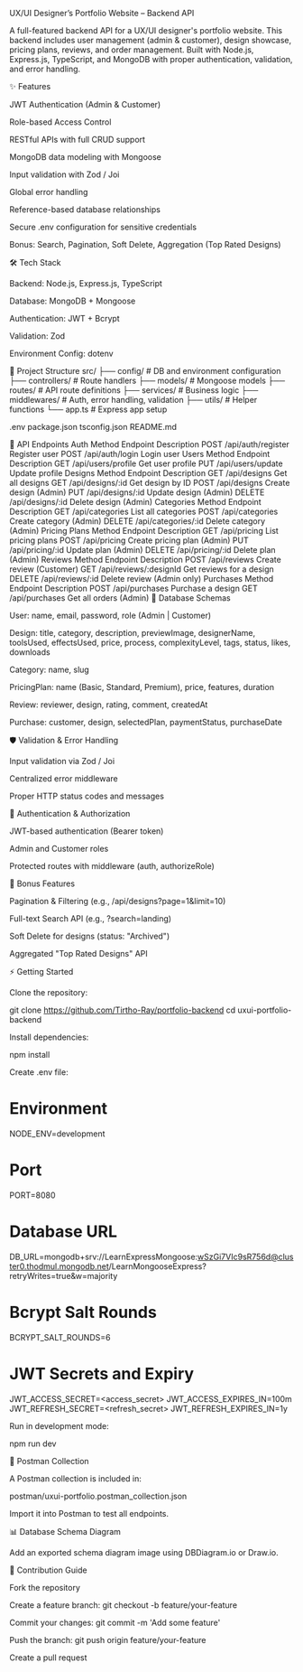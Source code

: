 UX/UI Designer’s Portfolio Website – Backend API

A full-featured backend API for a UX/UI designer's portfolio website. This backend includes user management (admin & customer), design showcase, pricing plans, reviews, and order management. Built with Node.js, Express.js, TypeScript, and MongoDB with proper authentication, validation, and error handling.

✨ Features

JWT Authentication (Admin & Customer)

Role-based Access Control

RESTful APIs with full CRUD support

MongoDB data modeling with Mongoose

Input validation with Zod / Joi

Global error handling

Reference-based database relationships

Secure .env configuration for sensitive credentials

Bonus: Search, Pagination, Soft Delete, Aggregation (Top Rated Designs)

🛠 Tech Stack

Backend: Node.js, Express.js, TypeScript

Database: MongoDB + Mongoose

Authentication: JWT + Bcrypt

Validation: Zod 

Environment Config: dotenv

📂 Project Structure
src/
├── config/            # DB and environment configuration
├── controllers/       # Route handlers
├── models/            # Mongoose models
├── routes/            # API route definitions
├── services/          # Business logic
├── middlewares/       # Auth, error handling, validation
├── utils/             # Helper functions
└── app.ts             # Express app setup

.env
package.json
tsconfig.json
README.md

🚀 API Endpoints
Auth
Method	Endpoint	Description
POST	/api/auth/register	Register user
POST	/api/auth/login	Login user
Users
Method	Endpoint	Description
GET	/api/users/profile	Get user profile
PUT	/api/users/update	Update profile
Designs
Method	Endpoint	Description
GET	/api/designs	Get all designs
GET	/api/designs/:id	Get design by ID
POST	/api/designs	Create design (Admin)
PUT	/api/designs/:id	Update design (Admin)
DELETE	/api/designs/:id	Delete design (Admin)
Categories
Method	Endpoint	Description
GET	/api/categories	List all categories
POST	/api/categories	Create category (Admin)
DELETE	/api/categories/:id	Delete category (Admin)
Pricing Plans
Method	Endpoint	Description
GET	/api/pricing	List pricing plans
POST	/api/pricing	Create pricing plan (Admin)
PUT	/api/pricing/:id	Update plan (Admin)
DELETE	/api/pricing/:id	Delete plan (Admin)
Reviews
Method	Endpoint	Description
POST	/api/reviews	Create review (Customer)
GET	/api/reviews/:designId	Get reviews for a design
DELETE	/api/reviews/:id	Delete review (Admin only)
Purchases
Method	Endpoint	Description
POST	/api/purchases	Purchase a design
GET	/api/purchases	Get all orders (Admin)
💾 Database Schemas

User: name, email, password, role (Admin | Customer)

Design: title, category, description, previewImage, designerName, toolsUsed, effectsUsed, price, process, complexityLevel, tags, status, likes, downloads

Category: name, slug

PricingPlan: name (Basic, Standard, Premium), price, features, duration

Review: reviewer, design, rating, comment, createdAt

Purchase: customer, design, selectedPlan, paymentStatus, purchaseDate

🛡 Validation & Error Handling

Input validation via Zod / Joi

Centralized error middleware

Proper HTTP status codes and messages

🔑 Authentication & Authorization

JWT-based authentication (Bearer token)

Admin and Customer roles

Protected routes with middleware (auth, authorizeRole)

🎁 Bonus Features

Pagination & Filtering (e.g., /api/designs?page=1&limit=10)

Full-text Search API (e.g., ?search=landing)

Soft Delete for designs (status: "Archived")

Aggregated "Top Rated Designs" API

⚡ Getting Started

Clone the repository:

git clone https://github.com/Tirtho-Ray/portfolio-backend
cd uxui-portfolio-backend


Install dependencies:

npm install


Create .env file:

# Environment
NODE_ENV=development

# Port
PORT=8080

# Database URL
DB_URL=mongodb+srv://LearnExpressMongoose:wSzGi7VIc9sR756d@cluster0.thodmul.mongodb.net/LearnMongooseExpress?retryWrites=true&w=majority

# Bcrypt Salt Rounds
BCRYPT_SALT_ROUNDS=6

# JWT Secrets and Expiry
JWT_ACCESS_SECRET=<access_secret>
JWT_ACCESS_EXPIRES_IN=100m
JWT_REFRESH_SECRET=<refresh_secret>
JWT_REFRESH_EXPIRES_IN=1y

Run in development mode:

npm run dev

🧪 Postman Collection

A Postman collection is included in:

postman/uxui-portfolio.postman_collection.json


Import it into Postman to test all endpoints.

📊 Database Schema Diagram

Add an exported schema diagram image using DBDiagram.io or Draw.io.

🤝 Contribution Guide

Fork the repository

Create a feature branch: git checkout -b feature/your-feature

Commit your changes: git commit -m 'Add some feature'

Push the branch: git push origin feature/your-feature

Create a pull request
